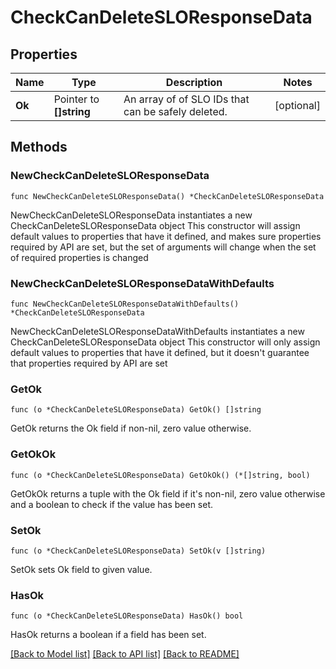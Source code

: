 # CheckCanDeleteSLOResponseData

## Properties

Name | Type | Description | Notes
---- | ---- | ----------- | ------
**Ok** | Pointer to **[]string** | An array of of SLO IDs that can be safely deleted. | [optional] 

## Methods

### NewCheckCanDeleteSLOResponseData

`func NewCheckCanDeleteSLOResponseData() *CheckCanDeleteSLOResponseData`

NewCheckCanDeleteSLOResponseData instantiates a new CheckCanDeleteSLOResponseData object
This constructor will assign default values to properties that have it defined,
and makes sure properties required by API are set, but the set of arguments
will change when the set of required properties is changed

### NewCheckCanDeleteSLOResponseDataWithDefaults

`func NewCheckCanDeleteSLOResponseDataWithDefaults() *CheckCanDeleteSLOResponseData`

NewCheckCanDeleteSLOResponseDataWithDefaults instantiates a new CheckCanDeleteSLOResponseData object
This constructor will only assign default values to properties that have it defined,
but it doesn't guarantee that properties required by API are set

### GetOk

`func (o *CheckCanDeleteSLOResponseData) GetOk() []string`

GetOk returns the Ok field if non-nil, zero value otherwise.

### GetOkOk

`func (o *CheckCanDeleteSLOResponseData) GetOkOk() (*[]string, bool)`

GetOkOk returns a tuple with the Ok field if it's non-nil, zero value otherwise
and a boolean to check if the value has been set.

### SetOk

`func (o *CheckCanDeleteSLOResponseData) SetOk(v []string)`

SetOk sets Ok field to given value.

### HasOk

`func (o *CheckCanDeleteSLOResponseData) HasOk() bool`

HasOk returns a boolean if a field has been set.


[[Back to Model list]](../README.md#documentation-for-models) [[Back to API list]](../README.md#documentation-for-api-endpoints) [[Back to README]](../README.md)


